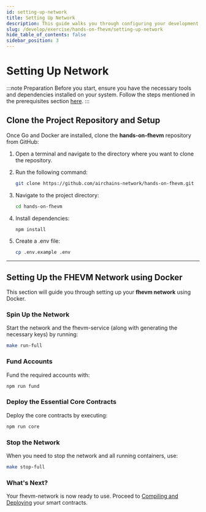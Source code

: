 ```yaml
---
id: setting-up-network
title: Setting Up Network
description: This guide walks you through configuring your development setup, ensuring seamless interaction with the FHEVM network for encrypted smart contract execution
slug: /develop/exercise/hands-on-fhevm/setting-up-network
hide_table_of_contents: false
sidebar_position: 3
---
```


# Setting Up Network

:::note Preparation
Before you start, ensure you have the necessary tools and dependencies installed on your system. 
Follow the steps mentioned in the prerequisites section [here](./prerequisites.md).
:::

## Clone the Project Repository and Setup

Once Go and Docker are installed, clone the **hands-on-fhevm** repository from GitHub:

1. Open a terminal and navigate to the directory where you want to clone the repository.
2. Run the following command:

   ```bash
   git clone https://github.com/airchains-network/hands-on-fhevm.git
   ```

3. Navigate to the project directory:

   ```bash
   cd hands-on-fhevm
   ```

4. Install dependencies:

   ```bash
   npm install
   ```

5. Create a .env file:

   ```bash
   cp .env.example .env
   ```

---

## Setting Up the FHEVM Network using Docker

This section will guide you through setting up your **fhevm network** using Docker.

### Spin Up the Network

Start the network and the fhevm-service (along with generating the necessary keys) by running:

```bash
make run-full
```

### Fund Accounts

Fund the required accounts with:

```bash
npm run fund
```

### Deploy the Essential Core Contracts

Deploy the core contracts by executing:

```bash
npm run core
```

### Stop the Network

When you need to stop the network and all running containers, use:

```bash
make stop-full
```

### What's Next?

Your fhevm-network is now ready to use. Proceed to [Compiling and Deploying](./compiling-and-deploying.md) your smart contracts.

<!-- 

## Step 5: Clone the Project Repository and Setup

Once Go and Docker are installed, clone the **hands-on-fhevm** repository from GitHub:

1. Open a terminal and navigate to the directory where you want to clone the repository.
2. Run the following command:

   ```bash
   git clone https://github.com/airchains-network/hands-on-fhevm.git
   ```

3. Navigate to the project directory:

   ```bash
   cd hands-on-fhevm
   ```

4. Install dependencies:

   ```bash
   npm install
   ```

5. Create a .env file:

   ```bash
   cp .env.example .env
   ```

6. Deploy essential contracts on network setup:

   ```bash
   npm start
   ``` -->
